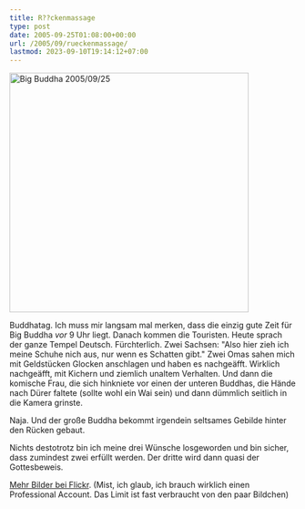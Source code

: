 ```yaml
---
title: R??ckenmassage
type: post
date: 2005-09-25T01:08:00+00:00
url: /2005/09/rueckenmassage/
lastmod: 2023-09-10T19:14:12+07:00
---
```

[<img width="420" src="//static.flickr.com/32/46304412_00c1c71bc2.jpg" alt="Big Buddha 2005/09/25" />][1]

Buddhatag. Ich muss mir langsam mal merken, dass die einzig gute Zeit für Big Buddha _vor_ 9 Uhr liegt. Danach kommen die Touristen. Heute sprach der ganze Tempel Deutsch. Fürchterlich. Zwei Sachsen: "Also hier zieh ich meine Schuhe nich aus, nur wenn es Schatten gibt." Zwei Omas sahen mich mit Geldstücken Glocken anschlagen und haben es nachgeäfft. Wirklich nachgeäfft, mit Kichern und ziemlich unaltem Verhalten. Und dann die komische Frau, die sich hinkniete vor einen der unteren Buddhas, die Hände nach Dürer faltete (sollte wohl ein Wai sein) und dann dümmlich seitlich in die Kamera grinste.

Naja. Und der große Buddha bekommt irgendein seltsames Gebilde hinter den Rücken gebaut.

Nichts destotrotz bin ich meine drei Wünsche losgeworden und bin sicher, dass zumindest zwei erfüllt werden. Der dritte wird dann quasi der Gottesbeweis.

[Mehr Bilder bei Flickr][2]. (Mist, ich glaub, ich brauch wirklich einen Professional Account. Das Limit ist fast verbraucht von den paar Bildchen)

 [1]: http://www.flickr.com/photos/schreibblogade/46304412/ "Big Buddha 2005/09/25"
 [2]: http://www.flickr.com/photos/schreibblogade/tags/20050925/
